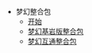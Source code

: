 <!-- _sidebar.md -->
* 梦幻整合包
  * [开始](README.md) <!--注意这里是相对路径-->
  * [梦幻基岩版整合包](_source/BDS/README.md)
  * [梦幻互通整合包](_source/HT/README.md)
 